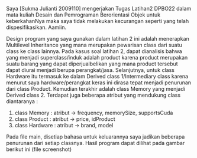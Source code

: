 Saya [Sukma Julianti 2009110] mengerjakan Tugas Latihan2 DPBO22 
dalam mata kuliah Desain dan Pemrograman Berorientasi Objek untuk keberkahanNya 
maka saya tidak melakukan kecurangan seperti yang telah dispesifikasikan. 
Aamiin. 

Design program yang saya gunakan dalam latihan 2 ini adalah menerapkan Multilevel Inheritance yang mana merupakan pewarisan class dari suatu class ke class lainnya. 
Pada kasus soal latihan 2, dapat dianalisis bahwa yang menjadi superclass/induk adalah product karena product merupakan suatu barang yang dapat diperjualbelikan yang mana product tersebut dapat diurai menjadi berupa perangkat/jasa. 
Selanjutnya, untuk class Hardware itu termasuk ke dalam Derived class 1/Intermediary class karena menurut saya hardware/perangkat keras ini dirasa tepat menjadi penurunan dari class Product. 
Kemudian terakhir adalah class Memory yang menjadi Derived class 2.
Terdapat juga beberapa atribut yang mendukung class diantaranya :
1) class Memory : atribut -> frequency, memorySize, supportsCuda
2) class Product : atribut -> price, idProduct
3) class Hardware : atribut -> brand, model

Pada file main, disetiap bahasa untuk keluarannya saya jadikan beberapa penurunan dari setiap classnya. Hasil program dapat dilihat pada gambar berikut ini (file screenshot) 
